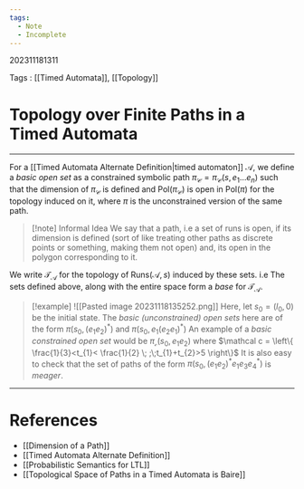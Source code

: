 ```yaml
---
tags:
  - Note
  - Incomplete
---
```

202311181311

Tags : [[Timed Automata]], [[Topology]]
# Topology over Finite Paths in a Timed Automata
---
For a [[Timed Automata Alternate Definition|timed automaton]] $\mathcal A$, we define a *basic open set* as a constrained symbolic path $\pi_{\mathcal C}=\pi_{\mathcal C}(s,e_{1}\dots e_{n})$ such that the dimension of $\pi_{\mathcal C}$ is defined and $\text{Pol}(\pi_\mathcal C)$ is open in $\text{Pol}(\pi)$ for the topology induced on it, where $\pi$ is the unconstrained version of the same path.

>[!note] Informal Idea
> We say that a path, i.e a set of runs is open, if its dimension is defined (sort of like treating other paths as discrete points or something, making them not open) and, its open in the polygon corresponding to it.

We write $\mathcal T_{\mathcal A}$ for the topology of $\text{Runs}(\mathcal A,s)$ induced by these sets. i.e The sets defined above, along with the entire space form a *base* for $\mathcal T_\mathcal A$.

>[!example]
>![[Pasted image 20231118135252.png]]
>Here, let $s_0 = (l_0,0)$ be the initial state.
>The *basic (unconstrained) open sets* here are of the form  $\pi(s_{0},(e_{1}e_{2})^*)$ and $\pi(s_{0},e_{1}(e_{2}e_{1})^*)$ 
>An example of a *basic constrained open set* would be $\pi_{\mathcal c}(s_{0},e_{1}e_{2})$ where $\mathcal c = \left\{  \frac{1}{3}<t_{1}< \frac{1}{2} \; ;\;t_{1}+t_{2}>5  \right\}$
>It is also easy to check that the set of paths of the form $\pi(s_{0},(e_{1}e_{2})^*e_{1}e_{3}e_{4}^*)$ is *meager*.

---
# References
- [[Dimension of a Path]]
- [[Timed Automata Alternate Definition]]
- [[Probabilistic Semantics for LTL]]
- [[Topological Space of Paths in a Timed Automata is Baire]]